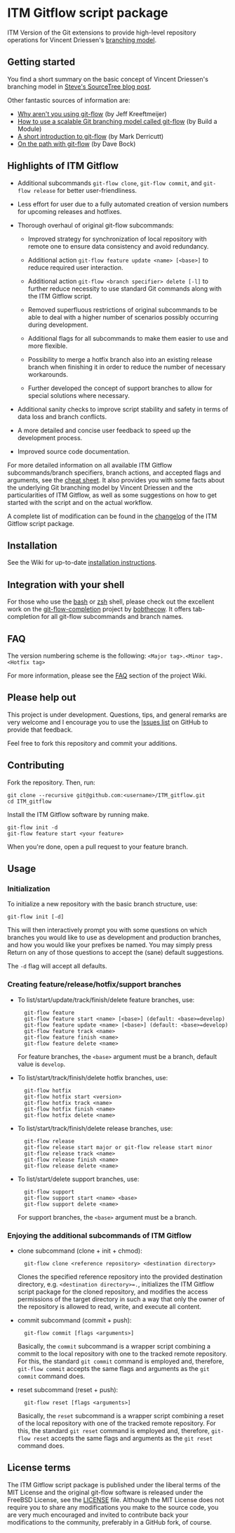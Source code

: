 ITM Gitflow script package
==========================

ITM Version of the Git extensions to provide high-level repository operations for Vincent Driessen's [branching model](http://nvie.com/posts/a-successful-git-branching-model/).


Getting started
---------------
You find a short summary on the basic concept of Vincent Driessen's branching model in [Steve's SourceTree blog post](https://blog.sourcetreeapp.com/2012/08/01/smart-branching-with-sourcetree-and-git-flow/).

Other fantastic sources of information are:
* [Why aren't you using git-flow](http://jeffkreeftmeijer.com/2010/why-arent-you-using-git-flow/) (by Jeff Kreeftmeijer)
* [How to use a scalable Git branching model called git-flow](http://buildamodule.com/video/change-management-and-version-control-deploying-releases-features-and-fixes-with-git-how-to-use-a-scalable-git-branching-model-called-gitflow) (by Build a Module)
* [A short introduction to git-flow](http://vimeo.com/16018419) (by Mark Derricutt)
* [On the path with git-flow](http://codesherpas.com/screencasts/on_the_path_gitflow.mov) (by Dave Bock)


Highlights of ITM Gitflow
-------------------------
* Additional subcommands `git-flow clone`, `git-flow commit`, and `git-flow release` for better user-friendliness.

* Less effort for user due to a fully automated creation of version numbers for upcoming releases and hotfixes.

* Thorough overhaul of original git-flow subcommands:
  - Improved strategy for synchronization of local repository with remote one to ensure data consistency and avoid redundancy.

  - Additional action `git-flow feature update <name> [<base>]` to reduce required user interaction.

  - Additional action `git-flow <branch specifier> delete [-l]` to further reduce necessity to use standard Git commands along with the ITM Gitflow script.

  - Removed superfluous restrictions of original subcommands to be able to deal with a higher number of scenarios possibly occurring during development.

  - Additional flags for all subcommands to make them easier to use and more flexible.

  - Possibility to merge a hotfix branch also into an existing release branch when finishing it in order to reduce the number of necessary workarounds.

  - Further developed the concept of support branches to allow for special solutions where necessary.

* Additional sanity checks to improve script stability and safety in terms of data loss and branch conflicts.

* A more detailed and concise user feedback to speed up the development process.

* Improved source code documentation.

For more detailed information on all available ITM Gitflow subcommands/branch specifiers, branch actions, and accepted flags and arguments, see the [cheat sheet](https://github.com/fspreng/ITM_gitflow/blob/develop/gitflow_cheat_sheet.pdf). It also provides you with some facts about the underlying Git branching model by Vincent Driessen and the particularities of ITM Gitflow, as well as some suggestions on how to get started with the script and on the actual workflow.

A complete list of modification can be found in the [changelog](https://github.com/fspreng/ITM_gitflow/blob/develop/Changes.mdown) of the ITM Gitflow script package.


Installation
------------
See the Wiki for up-to-date [installation instructions](https://github.com/nvie/gitflow/wiki/Installation).


Integration with your shell
---------------------------
For those who use the [bash](http://www.gnu.org/software/bash/) or [zsh](http://www.zsh.org) shell, please check out the excellent work on the [git-flow-completion](http://github.com/bobthecow/git-flow-completion) project by [bobthecow](http://github.com/bobthecow). It offers tab-completion for all git-flow subcommands and branch names.


FAQ
---
The version numbering scheme is the following: `<Major tag>.<Minor tag>.<Hotfix tag>`

For more information, please see the [FAQ](http://github.com/fspreng/ITM_gitflow/wiki/FAQ) section of the project Wiki.


Please help out
---------------
This project is under development. Questions, tips, and general remarks are very welcome and I encourage you to use the [Issues list](http://github.com/fspreng/ITM_gitflow/issues) on GitHub to provide that feedback.

Feel free to fork this repository and commit your additions.


Contributing
------------
Fork the repository.  Then, run:

    git clone --recursive git@github.com:<username>/ITM_gitflow.git
    cd ITM_gitflow

Install the ITM Gitflow software by running make.

    git-flow init -d
    git-flow feature start <your feature>

When you're done, open a pull request to your feature branch.


Usage
-----
### Initialization

To initialize a new repository with the basic branch structure, use:
  
	git-flow init [-d]
  
This will then interactively prompt you with some questions on which branches you would like to use as development and production branches, and how you would like your prefixes be named. You may simply press Return on any of those questions to accept the (sane) default suggestions.

The ``-d`` flag will accept all defaults.


### Creating feature/release/hotfix/support branches

* To list/start/update/track/finish/delete feature branches, use:
  
  		git-flow feature
  		git-flow feature start <name> [<base>] (default: <base>=develop)
  		git-flow feature update <name> [<base>] (default: <base>=develop)
  		git-flow feature track <name>
  		git-flow feature finish <name>
  		git-flow feature delete <name>
  
  For feature branches, the `<base>` argument must be a branch, default value is `develop`.

* To list/start/track/finish/delete hotfix branches, use:
  
  		git-flow hotfix
  		git-flow hotfix start <version>
  		git-flow hotfix track <name>
  		git-flow hotfix finish <name>
  		git-flow hotfix delete <name>

* To list/start/track/finish/delete release branches, use:
  
  		git-flow release
  		git-flow release start major or git-flow release start minor
  		git-flow release track <name>
  		git-flow release finish <name>
  		git-flow release delete <name>

* To list/start/delete support branches, use:
  
  		git-flow support
  		git-flow support start <name> <base>
  		git-flow support delete <name>
  
  For support branches, the `<base>` argument must be a branch.


### Enjoying the additional subcommands of ITM Gitflow

* clone subcommand (clone + init + chmod):

  		git-flow clone <reference repository> <destination directory>

  Clones the specified reference repository into the provided destination directory, e.g. `<destination directory>=.`, initializes the ITM Gitflow script package for the cloned repository, and modifies the access permissions of the target directory in such a way that only the owner of the repository is allowed to read, write, and execute all content.

* commit subcommand (commit + push):

  		git-flow commit [flags <arguments>]

  Basically, the `commit` subcommand is a wrapper script combining a commit to the local repository with one to the tracked remote repository. For this, the standard `git commit` command is employed and, therefore, `git-flow commit` accepts the same flags and arguments as the `git commit` command does.

* reset subcommand (reset + push):

  		git-flow reset [flags <arguments>]

  Basically, the `reset` subcommand is a wrapper script combining a reset of the local repository with one of the tracked remote repository. For this, the standard `git reset` command is employed and, therefore, `git-flow reset` accepts the same flags and arguments as the `git reset` command does.


License terms
-------------
The ITM Gitflow script package is published under the liberal terms of the MIT License and the original git-flow software is released under the FreeBSD License, see the [LICENSE](LICENSE) file. Although the MIT License does not require you to share any modifications you make to the source code, you are very much encouraged and invited to contribute back your modifications to the community, preferably in a GitHub fork, of course.
